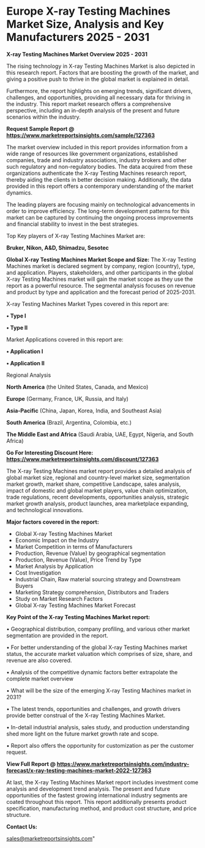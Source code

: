  # Europe X-ray Testing Machines Market Size, Analysis and Key Manufacturers 2025 - 2031

<Strong> X-ray Testing Machines Market Overview 2025 - 2031</strong>

The rising technology in X-ray Testing Machines Market is also depicted in this research report. Factors that are boosting the growth of the market, and giving a positive push to thrive in the global market is explained in detail.

Furthermore, the report highlights on emerging trends, significant drivers, challenges, and opportunities, providing all necessary data for thriving in the industry. This report market research offers a comprehensive perspective, including an in-depth analysis of the present and future scenarios within the industry.

<strong>Request Sample Report @ <a href=https://www.marketreportsinsights.com/sample/127363>https://www.marketreportsinsights.com/sample/127363</a></strong>

The market overview included in this report provides information from a wide range of resources like government organizations, established companies, trade and industry associations, industry brokers and other such regulatory and non-regulatory bodies. The data acquired from these organizations authenticate the X-ray Testing Machines research report, thereby aiding the clients in better decision making. Additionally, the data provided in this report offers a contemporary understanding of the market dynamics.

The leading players are focusing mainly on technological advancements in order to improve efficiency. The long-term development patterns for this market can be captured by continuing the ongoing process improvements and financial stability to invest in the best strategies.

Top Key players of X-ray Testing Machines Market are:

<strong>Bruker, Nikon, A&D, Shimadzu, Sesotec</strong>

<strong><b>Global X-ray Testing Machines Market Scope and Size:</b></strong>
The X-ray Testing Machines market is declared segment by company, region (country), type, and application. Players, stakeholders, and other participants in the global X-ray Testing Machines market will gain the market scope as they use the report as a powerful resource. The segmental analysis focuses on revenue and product by type and application and the forecast period of 2025-2031.

X-ray Testing Machines Market Types covered in this report are:

<strong>• Type I

• Type II</strong>

Market Applications covered in this report are:

<strong>• Application I

• Application II</strong> 

Regional Analysis

<strong>North America</strong> (the United States, Canada, and Mexico)

<strong>Europe</strong> (Germany, France, UK, Russia, and Italy)

<strong>Asia-Pacific</strong> (China, Japan, Korea, India, and Southeast Asia)

<strong>South America</strong> (Brazil, Argentina, Colombia, etc.)

<strong>The Middle East and Africa</strong> (Saudi Arabia, UAE, Egypt, Nigeria, and South Africa)

<strong>Go For Interesting Discount Here: <a href=https://www.marketreportsinsights.com/discount/127363>https://www.marketreportsinsights.com/discount/127363</a></strong>

The X-ray Testing Machines market report provides a detailed analysis of global market size, regional and country-level market size, segmentation market growth, market share, competitive Landscape, sales analysis, impact of domestic and global market players, value chain optimization, trade regulations, recent developments, opportunities analysis, strategic market growth analysis, product launches, area marketplace expanding, and technological innovations.

<strong><b>Major factors covered in the report:</b></strong>
<ul>
  <li>Global X-ray Testing Machines Market </li>
  <li>Economic Impact on the Industry</li>
  <li>Market Competition in terms of Manufacturers</li>
  <li>Production, Revenue (Value) by geographical segmentation</li>
  <li>Production, Revenue (Value), Price Trend by Type</li>
  <li>Market Analysis by Application</li>
  <li>Cost Investigation</li>
  <li>Industrial Chain, Raw material sourcing strategy and Downstream Buyers</li>
  <li>Marketing Strategy comprehension, Distributors and Traders</li>
  <li>Study on Market Research Factors</li>
  <li>Global X-ray Testing Machines Market Forecast</li>
</ul>

<strong><b>Key Point of the X-ray Testing Machines Market report:</b></strong>

• Geographical distribution, company profiling, and various other market segmentation are provided in the report.

• For better understanding of the global X-ray Testing Machines market status, the accurate market valuation which comprises of size, share, and revenue are also covered.

• Analysis of the competitive dynamic factors better extrapolate the complete market overview

• What will be the size of the emerging X-ray Testing Machines market in 2031?

• The latest trends, opportunities and challenges, and growth drivers provide better construal of the X-ray Testing Machines Market.

• In-detail industrial analysis, sales study, and production understanding shed more light on the future market growth rate and scope.

• Report also offers the opportunity for customization as per the customer request.

<strong><b>View Full Report @ <a href=https://www.marketreportsinsights.com/industry-forecast/x-ray-testing-machines-market-2022-127363>https://www.marketreportsinsights.com/industry-forecast/x-ray-testing-machines-market-2022-127363</a></b></strong>


At last, the X-ray Testing Machines Market report includes investment come analysis and development trend analysis. The present and future opportunities of the fastest growing international industry segments are coated throughout this report. This report additionally presents product specification, manufacturing method, and product cost structure, and price structure.

<strong>Contact Us:</strong>

sales@marketreportsinsights.com"
